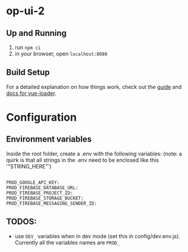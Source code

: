 # op-ui-2

## Up and Running

1. run `npm ci`
2. in your browser, open `localhost:8080`

## Build Setup

For a detailed explanation on how things work, check out the [guide](http://vuejs-templates.github.io/webpack/) and [docs for vue-loader](http://vuejs.github.io/vue-loader).

# Configuration

## Environment variables

Inside the root folder, create a .env with the following variables:
(note: a quirk is that all strings in the .env need to be enclosed like this '"STRING_HERE"')

```

PROD_GOOGLE_API_KEY:
PROD_FIREBASE_DATABASE_URL:
PROD_FIREBASE_PROJECT_ID:
PROD_FIREBASE_STORAGE_BUCKET:
PROD_FIREBASE_MESSAGING_SENDER_ID:

```

## TODOS:

- use `DEV_` variables when in dev mode (set this in config/dev.env.js). Currently all the variables names are `PROD_`

```

```
